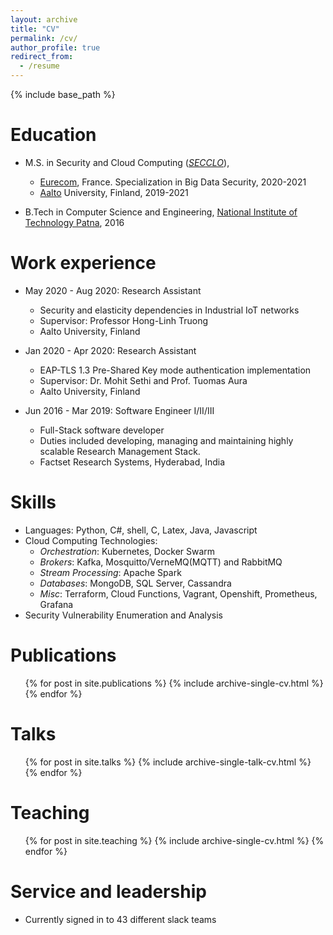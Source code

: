 ```yaml
---
layout: archive
title: "CV"
permalink: /cv/
author_profile: true
redirect_from:
  - /resume
---
```


{% include base_path %}

Education
======
* M.S. in Security and Cloud Computing ([_SECCLO_](https://secclo.eu)), 
  * [Eurecom](https://eurecom.fr/en), France. Specialization in Big Data Security, 2020-2021 
  * [Aalto](https://aalto.fi) University, Finland, 2019-2021

* B.Tech in Computer Science and Engineering, [National Institute of Technology Patna](https://nitp.ac.in), 2016

Work experience
======
* May 2020 - Aug 2020: Research Assistant
  * Security and elasticity dependencies in Industrial IoT networks
  * Supervisor: Professor Hong-Linh Truong
  * Aalto University, Finland

* Jan 2020 - Apr 2020: Research Assistant
  * EAP-TLS 1.3 Pre-Shared Key mode authentication implementation
  * Supervisor: Dr. Mohit Sethi and Prof. Tuomas Aura
  * Aalto University, Finland

* Jun 2016 - Mar 2019: Software Engineer I/II/III
  * Full-Stack software developer
  * Duties included developing, managing and maintaining highly scalable Research Management Stack.
  * Factset Research Systems, Hyderabad, India
  
Skills
======
* Languages: Python, C#, shell, C, Latex, Java, Javascript
* Cloud Computing Technologies:
  * _Orchestration_: Kubernetes, Docker Swarm
  * _Brokers_: Kafka, Mosquitto/VerneMQ(MQTT) and RabbitMQ
  * _Stream Processing_: Apache Spark
  * _Databases_: MongoDB, SQL Server, Cassandra
  * _Misc_: Terraform, Cloud Functions, Vagrant, Openshift, Prometheus, Grafana
* Security Vulnerability Enumeration and Analysis


Publications
======
  <ul>{% for post in site.publications %}
    {% include archive-single-cv.html %}
  {% endfor %}</ul>
  
Talks
======
  <ul>{% for post in site.talks %}
    {% include archive-single-talk-cv.html %}
  {% endfor %}</ul>
  
Teaching
======
  <ul>{% for post in site.teaching %}
    {% include archive-single-cv.html %}
  {% endfor %}</ul>
  
Service and leadership
======
* Currently signed in to 43 different slack teams
